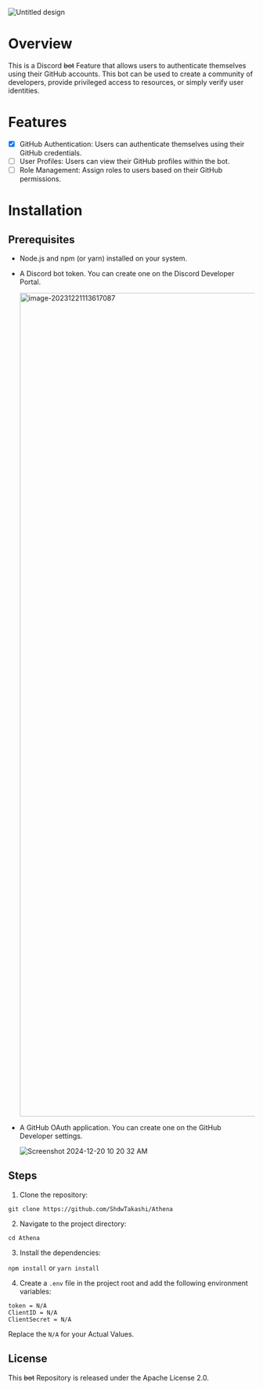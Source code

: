 
![Untitled design](https://github.com/user-attachments/assets/a2480515-dd36-489b-8c00-c9d949dd6b50)

# Overview
This is a Discord ~~bot~~ Feature that allows users to authenticate themselves using their GitHub accounts. This bot can be used to create a community of developers, provide privileged access to resources, or simply verify user identities. 

# Features
- [x] GitHub Authentication: Users can authenticate themselves using their GitHub credentials.
- [ ] User Profiles: Users can view their GitHub profiles within the bot.
- [ ] Role Management: Assign roles to users based on their GitHub permissions.

# Installation

## Prerequisites
- Node.js and npm (or yarn) installed on your system.
- A Discord bot token. You can create one on the Discord Developer Portal.

  <img width="1679" alt="image-20231221113617087" src="https://github.com/user-attachments/assets/d5f25fbe-c778-48fc-aaa2-613ecbe7ad7c" />

- A GitHub OAuth application. You can create one on the GitHub Developer settings.

  ![Screenshot 2024-12-20 10 20 32 AM](https://github.com/user-attachments/assets/2dad1b7f-834f-4ba2-b142-7b7b0ef4389e)


## Steps
1. Clone the repository:
   
`git clone https://github.com/ShdwTakashi/Athena`
 
2. Navigate to the project directory:
  
`cd Athena`
   
3. Install the dependencies:

`npm install` or `yarn install`
   
4. Create a `.env` file in the project root and add the following environment variables:
```
token = N/A
ClientID = N/A
ClientSecret = N/A
```

Replace the `N/A` for your Actual Values.

## License
This ~~bot~~ Repository is released under the Apache License 2.0.
